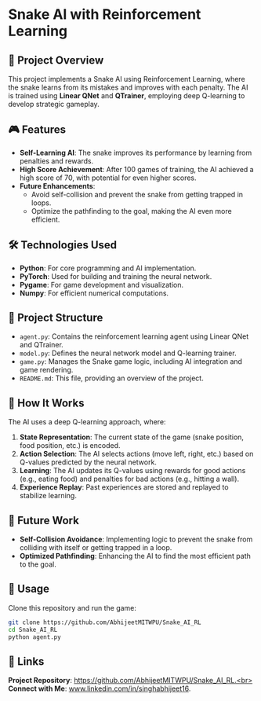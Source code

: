 # Snake AI with Reinforcement Learning

## 🚀 Project Overview
This project implements a Snake AI using Reinforcement Learning, where the snake learns from its mistakes and improves with each penalty. The AI is trained using **Linear QNet** and **QTrainer**, employing deep Q-learning to develop strategic gameplay.

## 🎮 Features
- **Self-Learning AI**: The snake improves its performance by learning from penalties and rewards.
- **High Score Achievement**: After 100 games of training, the AI achieved a high score of 70, with potential for even higher scores.
- **Future Enhancements**:
  - Avoid self-collision and prevent the snake from getting trapped in loops.
  - Optimize the pathfinding to the goal, making the AI even more efficient.

## 🛠️ Technologies Used
- **Python**: For core programming and AI implementation.
- **PyTorch**: Used for building and training the neural network.
- **Pygame**: For game development and visualization.
- **Numpy**: For efficient numerical computations.

## 📂 Project Structure
- `agent.py`: Contains the reinforcement learning agent using Linear QNet and QTrainer.
- `model.py`: Defines the neural network model and Q-learning trainer.
- `game.py`: Manages the Snake game logic, including AI integration and game rendering.
- `README.md`: This file, providing an overview of the project.

## 🧠 How It Works
The AI uses a deep Q-learning approach, where:
1. **State Representation**: The current state of the game (snake position, food position, etc.) is encoded.
2. **Action Selection**: The AI selects actions (move left, right, etc.) based on Q-values predicted by the neural network.
3. **Learning**: The AI updates its Q-values using rewards for good actions (e.g., eating food) and penalties for bad actions (e.g., hitting a wall).
4. **Experience Replay**: Past experiences are stored and replayed to stabilize learning.

## 🚧 Future Work
- **Self-Collision Avoidance**: Implementing logic to prevent the snake from colliding with itself or getting trapped in a loop.
- **Optimized Pathfinding**: Enhancing the AI to find the most efficient path to the goal.

## 🎯 Usage
Clone this repository and run the game:
```bash
git clone https://github.com/AbhijeetMITWPU/Snake_AI_RL
cd Snake_AI_RL
python agent.py
```
## 🔗 Links
**Project Repository**: https://github.com/AbhijeetMITWPU/Snake_AI_RL.<br>
**Connect with Me**: www.linkedin.com/in/singhabhijeet16.
